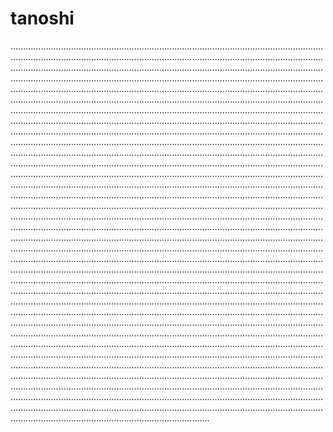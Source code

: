 # tanoshi

...................................................................................................................................................................................................................................................................................................................................................................................................................................................................................................................................................................................................................................................................................................................................................................................................................................................................................................................................................................................................................................................................................................................................................................................................................................................................................................................................................................................................................................................................................................................................................................................................................................................................................................................................................................................................................................................................................................................................................................................................................................................................................................................................................................................................................................................................................................................................................................................................................................................................................................................................................................................................................................................................................................................................................................................................................................................................................................................................................................................................................................................................................................................................................................................................................................................................................................................................................................................................................................................................................................................................................................................................................................................................................................................................................................................................................................................................................................................................................................................................................................................................................................................................................................................................................................................................................................................................................................................................................................................................................................................................................................................................